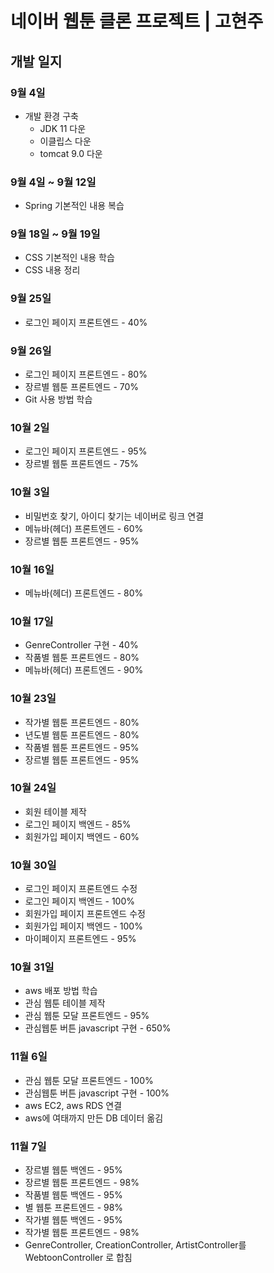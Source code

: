 # 네이버 웹툰 클론 프로젝트 | 고현주

## 개발 일지

### 9월 4일
+ 개발 환경 구축
  + JDK 11 다운
  + 이클립스 다운
  + tomcat 9.0 다운

### 9월 4일 ~ 9월 12일
+ Spring 기본적인 내용 복습

### 9월 18일 ~ 9월 19일
+ CSS 기본적인 내용 학습
+ CSS 내용 정리

### 9월 25일
+ 로그인 페이지 프론트엔드 - 40%

### 9월 26일
+ 로그인 페이지 프론트엔드 - 80%
+ 장르별 웹툰 프론트엔드 - 70%
+ Git 사용 방법 학습

### 10월 2일
+ 로그인 페이지 프론트엔드 - 95%
+ 장르별 웹툰 프론트엔드 - 75%

### 10월 3일
+ 비밀번호 찾기, 아이디 찾기는 네이버로 링크 연결
+ 메뉴바(헤더) 프론트엔드 - 60%
+ 장르별 웹툰 프론트엔드 - 95%


### 10월 16일
+ 메뉴바(헤더) 프론트엔드 - 80%

### 10월 17일
+ GenreController 구현 - 40%
+ 작품별 웹툰 프론트엔드 - 80%
+ 메뉴바(헤더) 프론트엔드 - 90%


### 10월 23일
+ 작가별 웹툰 프론트엔드 - 80%
+ 년도별 웹툰 프론트엔드 - 80%
+ 작품별 웹툰 프론트엔드 - 95%
+ 장르별 웹툰 프론트엔드 - 95%

### 10월 24일
+ 회원 테이블 제작
+ 로그인 페이지 백엔드 - 85%
+ 회원가입 페이지 백엔드 - 60%

### 10월 30일
+ 로그인 페이지 프론트엔드 수정
+ 로그인 페이지 백엔드 - 100%
+ 회원가입 페이지 프론트엔드 수정
+ 회원가입 페이지 백엔드 - 100%
+ 마이페이지 프론트엔드 - 95%


### 10월 31일
+ aws 배포 방법 학습
+ 관심 웹툰 테이블 제작
+ 관심 웹툰 모달 프론트엔드 - 95%
+  관심웹툰 버튼 javascript 구현 - 650%

### 11월 6일
+ 관심 웹툰 모달 프론트엔드 - 100%
+ 관심웹툰 버튼 javascript 구현 - 100%
+ aws EC2, aws RDS 연결
+ aws에 여태까지 만든 DB 데이터 옮김


### 11월 7일
+ 장르별 웹툰 백엔드 - 95%
+ 장르별 웹툰 프론트엔드 - 98%
+ 작품별 웹툰 백엔드 - 95%
+ 별 웹툰 프론트엔드 - 98%
+ 작가별 웹툰 백엔드 - 95%
+ 작가별 웹툰 프론트엔드 - 98%
+ GenreController, CreationController, ArtistController를
  WebtoonController 로 합침
